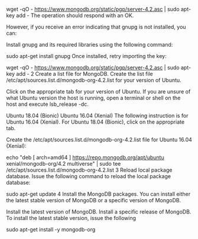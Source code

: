 wget -qO - https://www.mongodb.org/static/pgp/server-4.2.asc | sudo apt-key add -
The operation should respond with an OK.

However, if you receive an error indicating that gnupg is not installed, you can:

Install gnupg and its required libraries using the following command:

sudo apt-get install gnupg
Once installed, retry importing the key:

wget -qO - https://www.mongodb.org/static/pgp/server-4.2.asc | sudo apt-key add -
2
Create a list file for MongoDB.
Create the list file /etc/apt/sources.list.d/mongodb-org-4.2.list for your version of Ubuntu.

Click on the appropriate tab for your version of Ubuntu. If you are unsure of what Ubuntu version the host is running, open a terminal or shell on the host and execute lsb_release -dc.

Ubuntu 18.04 (Bionic)	Ubuntu 16.04 (Xenial)
The following instruction is for Ubuntu 16.04 (Xenial). For Ubuntu 18.04 (Bionic), click on the appropriate tab.

Create the /etc/apt/sources.list.d/mongodb-org-4.2.list file for Ubuntu 16.04 (Xenial):

echo "deb [ arch=amd64 ] https://repo.mongodb.org/apt/ubuntu xenial/mongodb-org/4.2 multiverse" | sudo tee /etc/apt/sources.list.d/mongodb-org-4.2.list
3
Reload local package database.
Issue the following command to reload the local package database:

sudo apt-get update
4
Install the MongoDB packages.
You can install either the latest stable version of MongoDB or a specific version of MongoDB.

Install the latest version of MongoDB.	Install a specific release of MongoDB.
To install the latest stable version, issue the following

sudo apt-get install -y mongodb-org
